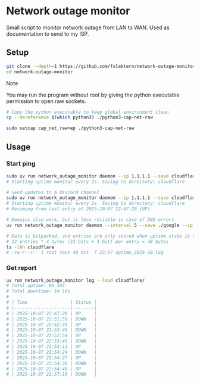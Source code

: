 # Network outage monitor

Small script to monitor network outage from LAN to WAN. Used as documentation to send to my ISP.

## Setup

```sh
git clone --depth=1 https://github.com/fslaktern/network-outage-monitor.git
cd network-outage-monitor
```

> [!NOTE]
> You may run the program without root by giving the python executable permission to open raw sockets.
>
> ``` sh
> # Copy the python executable to keep global environment clean
> cp --dereference $(which python3) ./python3-cap-net-raw
>
> sudo setcap cap_net_raw+ep ./python3-cap-net-raw
> ```

## Usage

### Start ping

``` sh
sudo uv run network_outage_monitor daemon --ip 1.1.1.1 --save cloudflare --interval 5
# Starting uptime monitor every 2s. Saving to directory: cloudflare

# Send updates to a Discord channel
sudo uv run network_outage_monitor daemon --ip 1.1.1.1 --save cloudflare --interval 2 --discord-webhook https://discordapp.com/api/webhooks/.../...
# Starting uptime monitor every 2s. Saving to directory: cloudflare
# Resuming from last entry at 2025-10-07 22:47:20 (UP)

# Domains also work, but is less reliable in case of DNS errors
uv run network_outage_monitor daemon --interval 5 --save ./google --ip google.com --discord-webhook https://discordapp.com/api/webhooks/<channel_id>/<secret>

# Data is bitpacked, and entries are only stored when uptime state is changed
# 12 entries * 4 bytes (31 bits + 1 bit) per entry = 48 bytes
ls -lAh cloudflare
# -rw-r--r-- 1 root root 48 Oct  7 22:57 uptime_2025-10.log
```

### Get report

``` sh
uv run network_outage_monitor log --load cloudflare/
# Total uptime: 8m 34s
# Total downtime: 1m 16s
# 
# | Time                | Status |
# |---------------------|--------|
# | 2025-10-07 22:47:20 | UP     |
# | 2025-10-07 22:51:59 | DOWN   |
# | 2025-10-07 22:52:35 | UP     |
# | 2025-10-07 22:52:46 | DOWN   |
# | 2025-10-07 22:52:54 | UP     |
# | 2025-10-07 22:53:46 | DOWN   |
# | 2025-10-07 22:54:11 | UP     |
# | 2025-10-07 22:54:24 | DOWN   |
# | 2025-10-07 22:54:27 | UP     |
# | 2025-10-07 22:54:36 | DOWN   |
# | 2025-10-07 22:54:40 | UP     |
# | 2025-10-07 22:57:10 | DOWN   |
```

